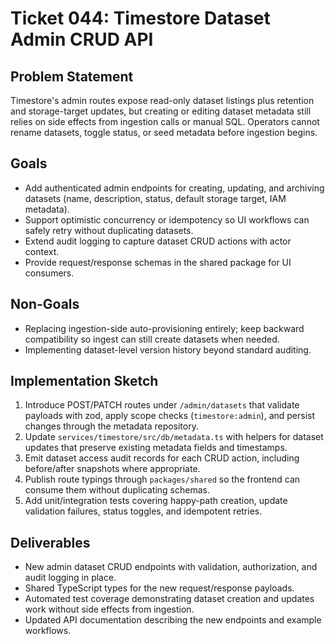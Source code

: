 # Ticket 044: Timestore Dataset Admin CRUD API

## Problem Statement
Timestore's admin routes expose read-only dataset listings plus retention and storage-target updates, but creating or editing dataset metadata still relies on side effects from ingestion calls or manual SQL. Operators cannot rename datasets, toggle status, or seed metadata before ingestion begins.

## Goals
- Add authenticated admin endpoints for creating, updating, and archiving datasets (name, description, status, default storage target, IAM metadata).
- Support optimistic concurrency or idempotency so UI workflows can safely retry without duplicating datasets.
- Extend audit logging to capture dataset CRUD actions with actor context.
- Provide request/response schemas in the shared package for UI consumers.

## Non-Goals
- Replacing ingestion-side auto-provisioning entirely; keep backward compatibility so ingest can still create datasets when needed.
- Implementing dataset-level version history beyond standard auditing.

## Implementation Sketch
1. Introduce POST/PATCH routes under `/admin/datasets` that validate payloads with zod, apply scope checks (`timestore:admin`), and persist changes through the metadata repository.
2. Update `services/timestore/src/db/metadata.ts` with helpers for dataset updates that preserve existing metadata fields and timestamps.
3. Emit dataset access audit records for each CRUD action, including before/after snapshots where appropriate.
4. Publish route typings through `packages/shared` so the frontend can consume them without duplicating schemas.
5. Add unit/integration tests covering happy-path creation, update validation failures, status toggles, and idempotent retries.

## Deliverables
- New admin dataset CRUD endpoints with validation, authorization, and audit logging in place.
- Shared TypeScript types for the new request/response payloads.
- Automated test coverage demonstrating dataset creation and updates work without side effects from ingestion.
- Updated API documentation describing the new endpoints and example workflows.
